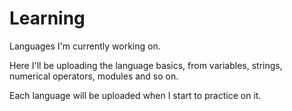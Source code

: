 # Learning
Languages I'm currently working on.

Here I'll be uploading the language basics, from variables, strings, numerical operators, modules and so on.

Each language will be uploaded when I start to practice on it.
